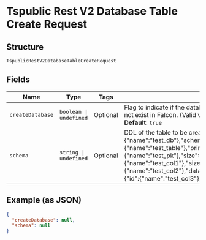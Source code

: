 
# Tspublic Rest V2 Database Table Create Request

## Structure

`TspublicRestV2DatabaseTableCreateRequest`

## Fields

| Name | Type | Tags | Description |
|  --- | --- | --- | --- |
| `createDatabase` | `boolean \| undefined` | Optional | Flag to indicate if the database and schema should be created if they do not exist in Falcon. (Valid values: True/False)<br>**Default**: `true` |
| `schema` | `string \| undefined` | Optional | DDL of the table to be created. Example: {"database":{"name":"test_db"},"schema":{"name":"test_schema"},"table":{"id":{"name":"test_table"},"primary_key":[{"name":"test_pk"}],"column":[{"id":{"name":"test_pk"},"size":0,"data_type":"TYPE_INT32"},{"id":{"name":"test_col1"},"size":0,"data_type":"TYPE_FLOAT"},{"id":{"name":"test_col2"},"data_type":"TYPE_INT64","datetime":"TYPE_DATE"}{"id":{"name":"test_col3"},"size":10,"data_type":"TYPE_VAR_CHAR"}]}} |

## Example (as JSON)

```json
{
  "createDatabase": null,
  "schema": null
}
```

